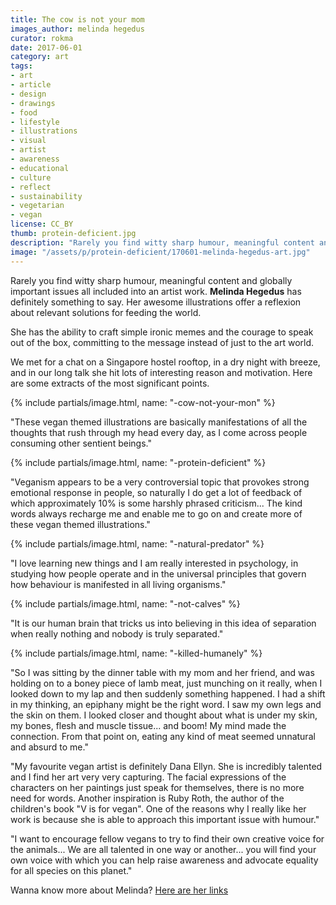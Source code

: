 ```yaml
---
title: The cow is not your mom
images_author: melinda hegedus
curator: rokma
date: 2017-06-01
category: art
tags:
- art
- article
- design
- drawings
- food
- lifestyle
- illustrations
- visual
- artist
- awareness
- educational
- culture
- reflect
- sustainability
- vegetarian
- vegan
license: CC_BY
thumb: protein-deficient.jpg
description: "Rarely you find witty sharp humour, meaningful content and globally important issues all included into an artist work. Melinda has definitely something to say. Her awesome illustrations offer a reflexion about relevant solutions for feeding the world. She has the ability to craft simple ironic memes and the courage to speak out of the box, committing to the message instead of just to the art world."
image: "/assets/p/protein-deficient/170601-melinda-hegedus-art.jpg"
---
```


Rarely you find witty sharp humour, meaningful content and globally important issues all included into an artist work. **Melinda Hegedus** has definitely something to say. Her awesome illustrations offer a reflexion about relevant solutions for feeding the world.

She has the ability to craft simple ironic memes and the courage to speak out of the box, committing to the message instead of just to the art world.

We met for a chat on a Singapore hostel rooftop, in a dry night with breeze, and in our long talk she hit lots of interesting reason and motivation. Here are some extracts of the most significant points.

{% include partials/image.html, name: "-cow-not-your-mon" %}

"These vegan themed illustrations are basically manifestations of all the thoughts that rush through my head every day, as I come across people consuming other sentient beings."

{% include partials/image.html, name: "-protein-deficient" %}

"Veganism appears to be a very controversial topic that provokes strong emotional response in people, so naturally I do get a lot of feedback of which approximately 10% is some harshly phrased criticism... The kind words always recharge me and enable me to go on and create more of these vegan themed illustrations."

{% include partials/image.html, name: "-natural-predator" %}

"I love learning new things and I am really interested in psychology, in studying how people operate and in the universal principles that govern how behaviour is manifested in all living organisms."

{% include partials/image.html, name: "-not-calves" %}

"It is our human brain that tricks us into believing in this idea of separation when really nothing and nobody is truly separated."

{% include partials/image.html, name: "-killed-humanely" %}

"So I was sitting by the dinner table with my mom and her friend, and was holding on to a boney piece of lamb meat, just munching on it really, when I looked down to my lap and then suddenly something happened. I had a shift in my thinking, an epiphany might be the right word. I saw my own legs and the skin on them. I looked closer and thought about what is under my skin, my bones, flesh and muscle tissue... and boom! My mind made the connection. From that point on, eating any kind of meat seemed unnatural and absurd to me."

"My favourite vegan artist is definitely Dana Ellyn. She is incredibly talented and I find her art very very capturing. The facial expressions of the characters on her paintings just speak for themselves, there is no more need for words. Another inspiration is Ruby Roth, the author of the children's book "V is for vegan". One of the reasons why I really like her work is because she is able to approach this important issue with humour."

"I want to encourage fellow vegans to try to find their own creative voice for the animals... We are all talented in one way or another... you will find your own voice with which you can help raise awareness and advocate equality for all species on this planet."

Wanna know more about Melinda? [Here are her links](/images_author/melinda-hegedus/)
